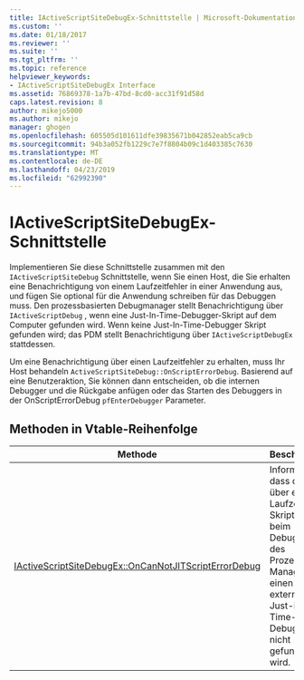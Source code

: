```yaml
---
title: IActiveScriptSiteDebugEx-Schnittstelle | Microsoft-Dokumentation
ms.custom: ''
ms.date: 01/18/2017
ms.reviewer: ''
ms.suite: ''
ms.tgt_pltfrm: ''
ms.topic: reference
helpviewer_keywords:
- IActiveScriptSiteDebugEx Interface
ms.assetid: 76869378-1a7b-47bd-8cd0-acc31f91d58d
caps.latest.revision: 8
author: mikejo5000
ms.author: mikejo
manager: ghogen
ms.openlocfilehash: 605505d101611dfe39835671b042852eab5ca9cb
ms.sourcegitcommit: 94b3a052fb1229c7e7f8804b09c1d403385c7630
ms.translationtype: MT
ms.contentlocale: de-DE
ms.lasthandoff: 04/23/2019
ms.locfileid: "62992390"
---
```

# <a name="iactivescriptsitedebugex-interface"></a>IActiveScriptSiteDebugEx-Schnittstelle

Implementieren Sie diese Schnittstelle zusammen mit den `IActiveScriptSiteDebug` Schnittstelle, wenn Sie einen Host, die Sie erhalten eine Benachrichtigung von einem Laufzeitfehler in einer Anwendung aus, und fügen Sie optional für die Anwendung schreiben für das Debuggen muss. Den prozessbasierten Debugmanager stellt Benachrichtigung über `IActiveScriptDebug` , wenn eine Just-In-Time-Debugger-Skript auf dem Computer gefunden wird. Wenn keine Just-In-Time-Debugger Skript gefunden wird; das PDM stellt Benachrichtigung über `IActiveScriptDebugEx` stattdessen.

Um eine Benachrichtigung über einen Laufzeitfehler zu erhalten, muss Ihr Host behandeln `ActiveScriptSiteDebug::OnScriptErrorDebug`. Basierend auf eine Benutzeraktion, Sie können dann entscheiden, ob die internen Debugger und die Rückgabe anfügen oder das Starten des Debuggers in der OnScriptErrorDebug `pfEnterDebugger` Parameter.

## <a name="methods-in-vtable-order"></a>Methoden in Vtable-Reihenfolge

|Methode|Beschreibung|
|------------|-----------------|
|[IActiveScriptSiteDebugEx::OnCanNotJITScriptErrorDebug](../../winscript/reference/iactivescriptsitedebugex-oncannotjitscripterrordebug.md)|Informiert, dass der Host über einen Laufzeit-Skriptfehler beim Debuggen des Prozesses Manager einen externen Just-in-Time-Debugger nicht gefunden wird.|